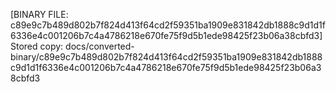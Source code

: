 [BINARY FILE: c89e9c7b489d802b7f824d413f64cd2f59351ba1909e831842db1888c9d1d1f6336e4c001206b7c4a4786218e670fe75f9d5b1ede98425f23b06a38cbfd3]
Stored copy: docs/converted-binary/c89e9c7b489d802b7f824d413f64cd2f59351ba1909e831842db1888c9d1d1f6336e4c001206b7c4a4786218e670fe75f9d5b1ede98425f23b06a38cbfd3
